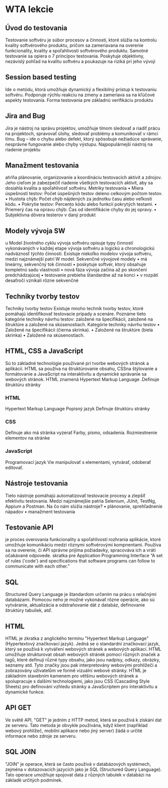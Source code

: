 # WTA lekcie

## Úvod do testovania
Testovanie softvéru je súbor procesov a činností, ktoré slúžia na kontrolu kvality softvérového produktu, pričom sa zameriavana na overenie funkcionality, kvality a spoľahlivosti softvérového produktu. Samotné testovanie sa opiera o 7 princípov testovania.
Poskytuje objektívny, nezávislý pohľad na kvalitu softvéru a poukazuje na riziká pri jeho vývoji

## Session based testing
Ide o metódu, ktorá umožňuje dynamický a flexibilný prístup k testovaniu softvéru. Podporuje rýchlu reakciu na zmeny a zameriava sa na kľúčové aspekty testovania. 
Forma testovania pre základnú verifikáciu produktu

## Jira and Bug
 Jira je nástroj na správu projektov, umožňuje tímom sledovať a riadiť prácu na projektoch, spravovať úlohy, sledovať problémy a komunikovať v rámci tímu. Bug – ide o chybu alebo defekt, ktorý spôsobuje nežiadúce správanie, nesprávne fungovanie alebo chyby výstupu.
 Najpopulárnejší nástroj na riadenie projektu


## Manažment testovania
ahŕňa plánovanie, organizovanie a koordináciu testovacích aktivít a zdrojov. Jeho cieľom je zabezpečiť riadenie všetkých testovacích aktivít, aby sa dosiahla kvalita a spoľahlivosť softvéru. 
Metriky testovania
•	Miera úspešnosti testov: Počet úspešných testov deleno celkovým počtom testov.
•	Hustota chýb: Počet chýb nájdených za jednotku času alebo veľkosti kódu.
•	Pokrytie testov: Percento kódu alebo funkcií pokrytých testami.
•	Priemerý čas na opravu chýb: Čas od identifikácie chyby do jej opravy.
•   Subjektívna dôvera testerov v daný produkt



## Modely vývoja SW
u Model životného cyklu vývoja softvéru opisuje typy činností vykonávaných v každej etape vývoja softvéru a logickú a chronologickú nadväznosť týchto činnosti.   Existuje niekoľko modelov vývoja softvéru, medzi najznámejší patrí  W model.
Sekvenčné vývojové modely
•	má lineárny, sekvenčný tok činností
•	poskytuje softvér, ktorý obsahuje kompletnú sadu vlastností
•	nová fáza vývoja začína až po skončení predchádzajúcej
•	testovanie prebieha štandardne až na konci
•	v rozpätí desaťročí vznikali rôzne sekvenčné 


## Techniky tvorby testov
Techniky tvorby testov Existuje mnoho techník tvorby testov, ktoré pomáhajú identifikovať testovacie prípady a scenáre. Poznáme tieto kategórie techniky návrhu testov: založené na špecifikácii, založené na štruktúre a založené na skúsenostiach.
Kategórie techniky návrhu testov
•	Založené na špecifikácii (čierna skrinka).
•	Založené na štruktúre (biela skrinka)
•	Založené na skúsenostiach.



## HTML, CSS a JavaScript
Sú to základné technológie používané pri tvorbe webových stránok a aplikácií. HTML sa používa na štruktúrovanie obsahu, CSSna štýlovanie a formátovanie a JavaScript na interaktivitu a dynamické správanie sa webových stránok.
HTML znamená Hypertext Markup Language .Definuje štruktúru stránky



### HTML
Hypertext Markup Language
Popisný jazyk
Definuje štruktúru stránky

### CSS
Definuje ako má stránka vyzerať
Farby, písmo, odsadenia.
Rozmiestnenie elementov na stránke

### JavaScript
Programovací jazyk
Vie manipulovať s elementami, vytvárať, odoberať editovať.


## Nástroje testovania
Tieto nástroje pomáhajú automatizovať testovacie procesy a zlepšiť efektivitu testovania. Medzi najznámejšie patria Selenium, JUnit, TestNg, Appium a Postman.
Na čo nám slúžia nástroje?
•	plánovanie, sprehľadnenie nápadov
•	manažment testovania



## Testovanie API 
je proces overovania funkcionality a spoľahlivosti rozhrania aplikácie, ktoré umožńuje komunikáciu medzi rôznymi softvérovými kompnentami. Používa sa na overenie, či API správne prijíma požiadavky, spracováva ich a vráti očakávané odpovede.
skratka pre Application Programming Interface
“A set of rules ('code') and specifications that software programs can follow to communicate with each other.”



## SQL
Structured Query Language je štandardom určením na prácu s relačnými databázami. Pomocou neho je možné vykonávať rôzne operácie, ako sú vytváranie, aktualizácia a odstraňovanie dát z databáz, definovanie štruktúry tabuliek, atď. 

## HTML
HTML je zkratka z anglického termínu "Hypertext Markup Language" (Hypertextový značkovací jazyk). Jedná se o standardní značkovací jazyk, který se používá k vytváření webových stránek a webových aplikací. HTML umožňuje strukturovat obsah webových stránek pomocí různých značek a tagů, které definují různé typy obsahu, jako jsou nadpisy, odkazy, obrázky, seznamy atd. Tyto značky jsou pak interpretovány webovými prohlížeči a zobrazovány uživatelům ve formě vizuální webové stránky. HTML je základním stavebním kamenem pro většinu webových stránek a spolupracuje s dalšími technologiemi, jako jsou CSS (Cascading Style Sheets) pro definování vzhledu stránky a JavaScriptem pro interaktivitu a dynamické funkce.

## API GET
Ve světě API, "GET" je jedním z HTTP metod, která se používá k získání dat ze serveru. Tato metoda je obvykle používána, když klient (například webový prohlížeč, mobilní aplikace nebo jiný server) žádá o určité informace nebo zdroje ze serveru.

## SQL JOIN
 "JOIN" je operace, která se často používá v databázových systémech, zejména v dotazovacích jazycích jako je SQL (Structured Query Language). Tato operace umožňuje spojovat data z různých tabulek v databázi na základě určitých podmínek.